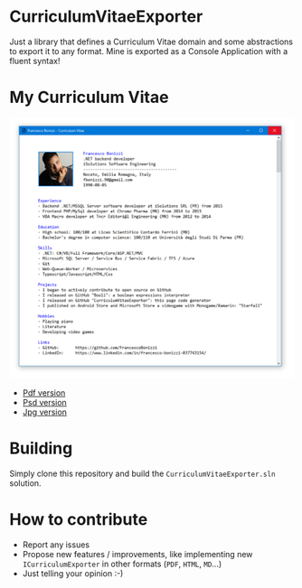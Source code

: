 # CurriculumVitaeExporter

Just a library that defines a Curriculum Vitae domain and some abstractions to export it to any format.
Mine is exported as a Console Application with a fluent syntax!

# My Curriculum Vitae

![Francesco Bonizzi Curriculum Vitae](FrancescoBonizziConsoleCurriculum/PublishedFiles/FrancescoBonizzi-CurriculumVitae-GitHubCut.jpg)

- [Pdf version](FrancescoBonizziConsoleCurriculum/PublishedFiles/FrancescoBonizzi-CurriculumVitae.pdf)
- [Psd version](FrancescoBonizziConsoleCurriculum/PublishedFiles/FrancescoBonizzi-CurriculumVitae.psd)
- [Jpg version](FrancescoBonizziConsoleCurriculum/PublishedFiles/FrancescoBonizzi-CurriculumVitae.jpg)




# Building
Simply clone this repository and build the `CurriculumVitaeExporter.sln` solution.

# How to contribute
- Report any issues
- Propose new features / improvements, like implementing new `ICurriculumExporter` in other formats (`PDF`, `HTML`, `MD`...)
- Just telling your opinion :-)